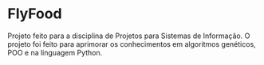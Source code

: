 # FlyFood
Projeto feito para a disciplina de Projetos para Sistemas de Informação. O projeto foi feito para aprimorar os conhecimentos em algoritmos genéticos, POO e na linguagem Python.
